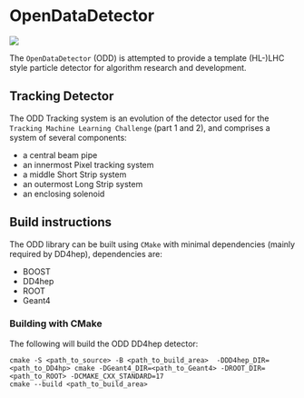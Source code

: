 # OpenDataDetector

[![](https://zenodo.org/badge/DOI/10.5281/zenodo.4674401.svg)](https://doi.org/10.5281/zenodo.4674401)

The `OpenDataDetector` (ODD) is attempted to provide a template (HL-)LHC style particle detector for algorithm research and development.

## Tracking Detector

The ODD Tracking system is an evolution of the detector used for the `Tracking Machine Learning Challenge` (part 1 and 2), and comprises a system of several components:
 * a central beam pipe
 * an innermost Pixel tracking system
 * a middle Short Strip system
 * an outermost Long Strip system
 * an enclosing solenoid 

 ## Build instructions

 The ODD library can be built using `CMake` with minimal dependencies (mainly required by DD4hep), dependencies are:
 * BOOST
 * DD4hep
 * ROOT
 * Geant4

 ### Building with CMake    

The following will build the ODD DD4hep detector:

```shell
cmake -S <path_to_source> -B <path_to_build_area>  -DDD4hep_DIR=<path_to_DD4hp> cmake -DGeant4_DIR=<path_to_Geant4> -DROOT_DIR=<path_to_ROOT> -DCMAKE_CXX_STANDARD=17
cmake --build <path_to_build_area>
 ```


